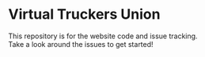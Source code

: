 # Virtual Truckers Union
This repository is for the website code and issue tracking.  
Take a look around the issues to get started!
